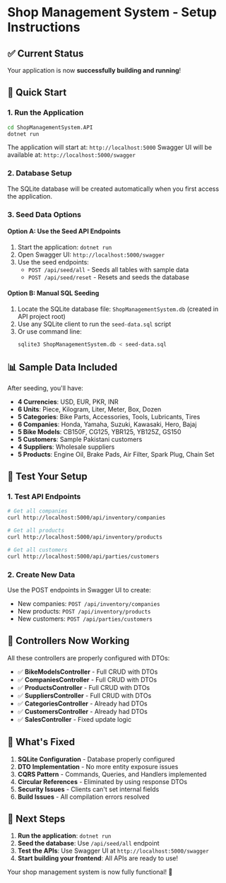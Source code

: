 # Shop Management System - Setup Instructions

## ✅ **Current Status**
Your application is now **successfully building and running**! 

## 🚀 **Quick Start**

### 1. Run the Application
```bash
cd ShopManagementSystem.API
dotnet run
```

The application will start at: `http://localhost:5000`
Swagger UI will be available at: `http://localhost:5000/swagger`

### 2. Database Setup
The SQLite database will be created automatically when you first access the application.

### 3. Seed Data Options

#### Option A: Use the Seed API Endpoints
1. Start the application: `dotnet run`
2. Open Swagger UI: `http://localhost:5000/swagger`
3. Use the seed endpoints:
   - `POST /api/seed/all` - Seeds all tables with sample data
   - `POST /api/seed/reset` - Resets and seeds the database

#### Option B: Manual SQL Seeding
1. Locate the SQLite database file: `ShopManagementSystem.db` (created in API project root)
2. Use any SQLite client to run the `seed-data.sql` script
3. Or use command line:
   ```bash
   sqlite3 ShopManagementSystem.db < seed-data.sql
   ```

## 📊 **Sample Data Included**

After seeding, you'll have:
- **4 Currencies**: USD, EUR, PKR, INR
- **6 Units**: Piece, Kilogram, Liter, Meter, Box, Dozen
- **5 Categories**: Bike Parts, Accessories, Tools, Lubricants, Tires
- **6 Companies**: Honda, Yamaha, Suzuki, Kawasaki, Hero, Bajaj
- **5 Bike Models**: CB150F, CG125, YBR125, YB125Z, GS150
- **5 Customers**: Sample Pakistani customers
- **4 Suppliers**: Wholesale suppliers
- **5 Products**: Engine Oil, Brake Pads, Air Filter, Spark Plug, Chain Set

## 🧪 **Test Your Setup**

### 1. Test API Endpoints
```bash
# Get all companies
curl http://localhost:5000/api/inventory/companies

# Get all products  
curl http://localhost:5000/api/inventory/products

# Get all customers
curl http://localhost:5000/api/parties/customers
```

### 2. Create New Data
Use the POST endpoints in Swagger UI to create:
- New companies: `POST /api/inventory/companies`
- New products: `POST /api/inventory/products`
- New customers: `POST /api/parties/customers`

## 🔧 **Controllers Now Working**

All these controllers are properly configured with DTOs:
- ✅ **BikeModelsController** - Full CRUD with DTOs
- ✅ **CompaniesController** - Full CRUD with DTOs  
- ✅ **ProductsController** - Full CRUD with DTOs
- ✅ **SuppliersController** - Full CRUD with DTOs
- ✅ **CategoriesController** - Already had DTOs
- ✅ **CustomersController** - Already had DTOs
- ✅ **SalesController** - Fixed update logic

## 🎯 **What's Fixed**

1. **SQLite Configuration** - Database properly configured
2. **DTO Implementation** - No more entity exposure issues
3. **CQRS Pattern** - Commands, Queries, and Handlers implemented
4. **Circular References** - Eliminated by using response DTOs
5. **Security Issues** - Clients can't set internal fields
6. **Build Issues** - All compilation errors resolved

## 📝 **Next Steps**

1. **Run the application**: `dotnet run`
2. **Seed the database**: Use `/api/seed/all` endpoint
3. **Test the APIs**: Use Swagger UI at `http://localhost:5000/swagger`
4. **Start building your frontend**: All APIs are ready to use!

Your shop management system is now fully functional! 🎉